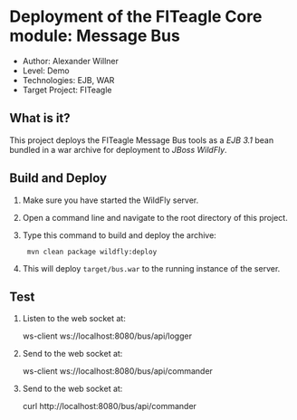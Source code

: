 Deployment of the FITeagle Core module: Message Bus
===================================================
- Author: Alexander Willner
- Level: Demo
- Technologies: EJB, WAR
- Target Project: FITeagle

What is it?
-----------

This project deploys the FITeagle Message Bus tools as a *EJB 3.1* bean bundled in a war archive for deployment to *JBoss WildFly*.

Build and Deploy
----------------

1. Make sure you have started the WildFly server.
2. Open a command line and navigate to the root directory of this project.
3. Type this command to build and deploy the archive:

        mvn clean package wildfly:deploy

4. This will deploy `target/bus.war` to the running instance of the server.

Test
----

1. Listen to the web socket at:

    ws-client ws://localhost:8080/bus/api/logger

2. Send to the web socket at:

    ws-client ws://localhost:8080/bus/api/commander

3. Send to the web socket at:

    curl http://localhost:8080/bus/api/commander
